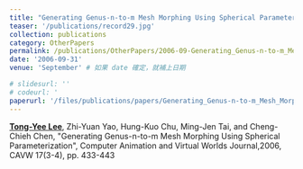 ```yaml
---
title: "Generating Genus-n-to-m Mesh Morphing Using Spherical Parameterization"
teaser: '/publications/record29.jpg'
collection: publications
category: OtherPapers
permalink: /publications/OtherPapers/2006-09-Generating_Genus-n-to-m_Mesh_Morphism_Using_Spherical_Parameterization
date: '2006-09-31'
venue: 'September' # 如果 date 確定，就補上日期

# slidesurl: ''
# codeurl: '
paperurl: '/files/publications/papers/Generating_Genus-n-to-m_Mesh_Morphism_Using_Spherical_Parameterization.pdf'
---
```

	
<strong><u>Tong-Yee Lee</u></strong>, Zhi-Yuan Yao, Hung-Kuo Chu, Ming-Jen Tai, and Cheng-Chieh Chen, "Generating Genus-n-to-m Mesh Morphing Using Spherical Parameterization", Computer Animation and Virtual Worlds Journal,2006, CAVW 17(3-4), pp. 433-443